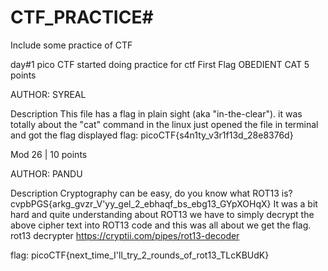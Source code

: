 # CTF_PRACTICE#
Include some practice of CTF

day#1
pico CTF
started doing practice for ctf
First Flag
OBEDIENT CAT
 5 points
 
AUTHOR: SYREAL

Description
This file has a flag in plain sight (aka "in-the-clear").
it was totally about the "cat" command in the linux 
just opened the file in terminal and got the flag displayed
flag: picoCTF{s4n1ty_v3r1f13d_28e8376d}


Mod 26
 | 10 points
 
AUTHOR: PANDU

Description
Cryptography can be easy, do you know what ROT13 is? cvpbPGS{arkg_gvzr_V'yy_gel_2_ebhaqf_bs_ebg13_GYpXOHqX}
It was a bit hard and quite understanding about ROT13 
we have to simply decrypt the above cipher text into ROT13 code and this was all about we get the flag.
rot13 decrypter
https://cryptii.com/pipes/rot13-decoder

flag: picoCTF{next_time_I'll_try_2_rounds_of_rot13_TLcKBUdK}






